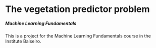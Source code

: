# The vegetation predictor problem

##### Machine Learning Fundamentals

This is a project for the Machine Learning Fundamentals course in the Institute Balseiro.
